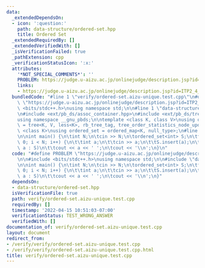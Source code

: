 ```yaml
---
data:
  _extendedDependsOn:
  - icon: ':question:'
    path: data-structure/ordered-set.hpp
    title: Ordered Set
  _extendedRequiredBy: []
  _extendedVerifiedWith: []
  _isVerificationFailed: true
  _pathExtension: cpp
  _verificationStatusIcon: ':x:'
  attributes:
    '*NOT_SPECIAL_COMMENTS*': ''
    PROBLEM: https://judge.u-aizu.ac.jp/onlinejudge/description.jsp?id=ITP2_4_D
    links:
    - https://judge.u-aizu.ac.jp/onlinejudge/description.jsp?id=ITP2_4_D
  bundledCode: "#line 1 \"verify/ordered-set.aizu-unique.test.cpp\"\n#define PROBLEM\
    \ \"https://judge.u-aizu.ac.jp/onlinejudge/description.jsp?id=ITP2_4_D\"\n\n#include\
    \ <bits/stdc++.h>\nusing namespace std;\n\n#line 1 \"data-structure/ordered-set.hpp\"\
    \n#include <ext/pb_ds/assoc_container.hpp>\n#include <ext/pb_ds/tree_policy.hpp>\n\
    using namespace __gnu_pbds;\n\ntemplate <class K, class V>\nusing ordered_map\
    \ = tree<K, V, less<K>, rb_tree_tag, tree_order_statistics_node_update>;\n\ntemplate\
    \ <class K>\nusing ordered_set = ordered_map<K, null_type>;\n#line 7 \"verify/ordered-set.aizu-unique.test.cpp\"\
    \n\nint main() {\n\tint N;\n\tcin >> N;\n\tordered_set<int> S;\n\tfor (int i =\
    \ 0; i < N; i++) {\n\t\tint a;\n\t\tcin >> a;\n\t\tS.insert(a);\n\t}\n\tfor (int\
    \ a : S)\n\t\tcout << a << ' ';\n\tcout << '\\n';\n}\n"
  code: "#define PROBLEM \"https://judge.u-aizu.ac.jp/onlinejudge/description.jsp?id=ITP2_4_D\"\
    \n\n#include <bits/stdc++.h>\nusing namespace std;\n\n#include \"data-structure/ordered-set.hpp\"\
    \n\nint main() {\n\tint N;\n\tcin >> N;\n\tordered_set<int> S;\n\tfor (int i =\
    \ 0; i < N; i++) {\n\t\tint a;\n\t\tcin >> a;\n\t\tS.insert(a);\n\t}\n\tfor (int\
    \ a : S)\n\t\tcout << a << ' ';\n\tcout << '\\n';\n}"
  dependsOn:
  - data-structure/ordered-set.hpp
  isVerificationFile: true
  path: verify/ordered-set.aizu-unique.test.cpp
  requiredBy: []
  timestamp: '2022-04-15 10:51:03-07:00'
  verificationStatus: TEST_WRONG_ANSWER
  verifiedWith: []
documentation_of: verify/ordered-set.aizu-unique.test.cpp
layout: document
redirect_from:
- /verify/verify/ordered-set.aizu-unique.test.cpp
- /verify/verify/ordered-set.aizu-unique.test.cpp.html
title: verify/ordered-set.aizu-unique.test.cpp
---
```

